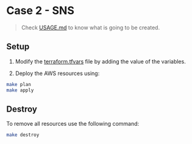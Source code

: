 # Case 2 - SNS

> Check [USAGE.md](./docs/USAGE.md) to know what is going to be created.

## Setup

1. Modify the [terraform.tfvars](./config/terraform.tfvars) file by adding the value of the variables.

2. Deploy the AWS resources using:
```bash
make plan
make apply
```

## Destroy

To remove all resources use the following command:
```bash
make destroy
```
